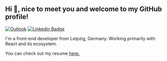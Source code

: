 ## Hi 👋, nice to meet you and welcome to my GitHub profile!

[![Outlook](https://img.shields.io/badge/-eugen.werwei@outlook.com-0078D4?style=flat&logo=microsoft-outlook&logoColor=white&link=mailto:eugen.werwei@outlook.com)](mailto:eugen.werwei@outlook.com) [![Linkedin Badge](https://img.shields.io/badge/-eugenwerwei-0072b1?style=flat&logo=Linkedin&logoColor=white&link=https://www.linkedin.com/in/eugenwerwei/)](https://www.linkedin.com/in/eugenwerwei/)

<p align='left'>
  I'm a front-end developer from Leipzig, Germany. Working primarily with React and its ecosystem.
</p>
<p align='left'> 
  You can check out my resume <a href='https://drive.google.com/file/d/1X8NnWDrz5WLv8o9jX8-SF8NdlnsP7Gs6/view?usp=sharing ' target=_blank><u>here</u>.</a>
</p>
